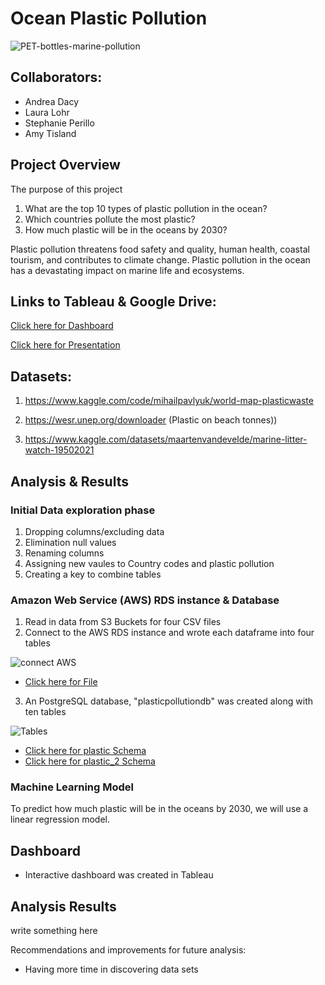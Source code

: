 # Ocean Plastic Pollution

![PET-bottles-marine-pollution](https://user-images.githubusercontent.com/96746207/180672719-8894e0fe-30fc-4a53-8e27-79a7180e139d.jpg)

## Collaborators:
- Andrea Dacy
- Laura Lohr
- Stephanie Perillo
- Amy Tisland 

##  Project Overview
The purpose of this project 
1. What are the top 10 types of plastic pollution in the ocean? 
2. Which countries pollute the most plastic?
3. How much plastic will be in the oceans by 2030?

Plastic pollution threatens food safety and quality, human health, coastal tourism, and contributes to climate change. Plastic pollution in the ocean has a devastating impact on marine life and ecosystems.
 
 ## Links to Tableau & Google Drive:

  [Click here for Dashboard](https://public.tableau.com/app/profile/andrea.lee.dacy/viz/Ocean_Plastic_723/OceanPlasticPollutionOverview)

  [Click here for Presentation](https://docs.google.com/presentation/d/1l6FrRjoLzTBLbwETXVenxeLC7SDigTwAVvR8qT2YDxc/edit?usp=sharing)

## Datasets:
1. https://www.kaggle.com/code/mihailpavlyuk/world-map-plasticwaste

2. https://wesr.unep.org/downloader (Plastic on beach tonnes)) 

3. https://www.kaggle.com/datasets/maartenvandevelde/marine-litter-watch-19502021

## Analysis & Results

### Initial Data exploration phase
1. Dropping columns/excluding data
2. Elimination null values
3. Renaming columns
4. Assigning new vaules to Country codes and plastic pollution
5. Creating a key to combine tables

### Amazon Web Service (AWS) RDS instance & Database
1. Read in data from S3 Buckets for four CSV files
2. Connect to the AWS RDS instance and wrote each dataframe into four tables

![connect AWS](https://user-images.githubusercontent.com/96746207/180674646-f3c935b6-8761-48af-8ffc-a56b1bef180a.png)

- [Click here for File](https://github.com/lllohr/Ocean_Plastic_Pollution/blob/main/Database/Group%20Project_AWS_SQL%20(6).ipynb)

3.  An PostgreSQL database, "plasticpollutiondb" was created along with ten tables

![Tables](https://user-images.githubusercontent.com/96746207/180674816-20ac0442-eb09-4153-94d7-daf8bd0d9678.png)

- [Click here for plastic Schema](https://github.com/lllohr/Ocean_Plastic_Pollution/blob/main/Database/Plastic.sql)
- [Click here for plastic_2 Schema](https://github.com/lllohr/Ocean_Plastic_Pollution/blob/main/Database/Plastic_2.sql)

 
### Machine Learning Model

To predict how much plastic will be in the oceans by 2030, we will use a linear regression model. 

 
## Dashboard 
- Interactive dashboard was created in Tableau

## Analysis Results
write something here

Recommendations and improvements for future analysis:
- Having more time in discovering data sets






